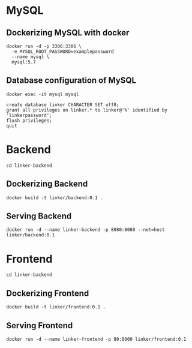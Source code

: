 # MySQL

## Dockerizing MySQL with docker

```
docker run -d -p 3306:3306 \
  -e MYSQL_ROOT_PASSWORD=examplepassword
  --name mysql \
  mysql:5.7
```

## Database configuration of MySQL

```
docker exec -it mysql mysql
```

```
create database linker CHARACTER SET utf8;
grant all privileges on linker.* to linker@'%' identified by 'linkerpassword';
flush privileges;
quit
```

# Backend

```
cd linker-backend
```

## Dockerizing Backend

```
docker build -t linker/backend:0.1 .
```

## Serving Backend

```
docker run -d --name linker-backend -p 8080:8080 --net=host linker/backend:0.1
```

# Frontend

```
cd linker-backend
```

## Dockerizing Frontend

```
docker build -t linker/frontend:0.1 .
```

## Serving Frontend

```
docker run -d --name linker-frontend -p 80:8000 linker/frontend:0.1
```